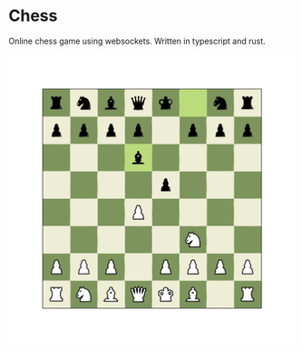 # Chess
Online chess game using websockets. Written in typescript and rust.

<img src="./.github/screenshot.png">
